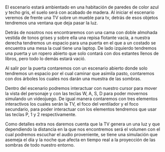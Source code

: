 El escenario estará ambientado en una habitación de paredes de color azul y techo gris, el suelo será con acabado de madera. Al iniciar el escenario veremos de frente una TV sobre un mueble para tv, detrás de esos objetos tendremos una ventana que deja pasar la luz. 
<p>Detrás de nosotros nos encontraremos con una cama con doble almohada vestida de tonos grises y sobre ella una repisa flotante vacía, a nuestra derecha tendremos un espacio para una puerta en el que a un costado se encuentra una mesa la cual tiene una laptop. De lado izquierdo tendremos una puerta y un ropero abierto que solo contará con dos estantes llenos de libros, pero todo lo demás estará vació.</p>
<p>Al salir por la puerta contaremos con un escenario abierto donde solo tendremos un espacio por el cual caminar que asimila pasto, contaremos con dos árboles los cuales nos darán una muestra de las sombras.</p>
<p>Dentro del escenario podremos interactuar con nuestro cursor para mover la vista del personaje y con las teclas W, A, S, D para poder movernos simulando un videojuego. De igual manera contaremos con tres elementos interactivos los cuales serán la TV, el foco del ventilador y el foco secundario, para poder interactuar con los elementos tendremos que usar las teclas P, 1 y 2 respectivamente.</p>
<p>Como detalles extra nos daremos cuenta que la TV genera un una luz y que dependiendo la distancia en la que nos encontremos será el volumen con el cual podremos escuchar el audio proveniente, se tiene una simulación que asemeja el día y la noche que afecta en tiempo real a la proyección de las sombras de todo nuestro entorno.</p>
